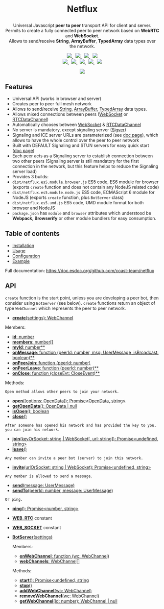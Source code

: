# <p align="center">Netflux</p>

<p align="center">
  Universal Javascript <strong style="font-weight: bold">peer to peer</strong> transport API for client and server.<br />
  Permits to create a fully connected peer to peer network based on <strong style="font-weight: bold">WebRTC</strong> and <strong style="font-weight: bold">WebSocket</strong>.<br />
  Allows to send/receive <strong style="font-weight: bold">String</strong>, <strong style="font-weight: bold">ArrayBuffer</strong>, <strong style="font-weight: bold">TypedArray</strong> data types over the network.
</p>

<p align="center">
  <a href="https://www.npmjs.com/package/netflux">
    <img src="https://img.shields.io/npm/v/netflux.svg?style=flat-square" />
  </a>&nbsp;
  <a href="https://travis-ci.org/coast-team/netflux">
    <img src="https://travis-ci.org/coast-team/netflux.svg?branch=master" />
  </a>&nbsp;
  <a href="https://github.com/semantic-release/semantic-release">
    <img src="https://img.shields.io/badge/%20%20%F0%9F%93%A6%F0%9F%9A%80-semantic--release-e10079.svg?style=flat-square" />
  </a>&nbsp;
  <a href="https://gitter.im/coast-team/netflux?utm_source=badge&utm_medium=badge&utm_campaign=pr-badge&utm_content=badge">
    <img src="https://img.shields.io/badge/GITTER-join%20chat-green.svg?style=flat-square" />
  </a>

  <br />

  <a href="http://commitizen.github.io/cz-cli">
    <img src="https://img.shields.io/badge/commitizen-friendly-brightgreen.svg?style=flat-square" />
  </a>&nbsp;
  <a href="https://www.bithound.io/github/coast-team/netflux">
    <img src="https://www.bithound.io/github/coast-team/netflux/badges/score.svg" />
  </a>&nbsp;
  <a href="https://codeclimate.com/github/coast-team/netflux">
    <img src="https://codeclimate.com/github/coast-team/netflux/badges/gpa.svg" />
  </a>&nbsp;
  <a href="https://codeclimate.com/github/coast-team/netflux/coverage">
    <img src="https://codeclimate.com/github/coast-team/netflux/badges/coverage.svg" />
  </a>&nbsp;
  <a href="https://doc.esdoc.org/github.com/coast-team/netflux">
    <img src="https://doc.esdoc.org/github.com/coast-team/netflux/badge.svg" />
  </a>
</p>

<p align="center">
  <img src="manual/asset/example_support.png" />
</p>

## Features
- Universal API (works in browser and server)
- Creates peer to peer full mesh network
- Allows to send/receive [String][String], [ArrayBuffer][ArrayBuffer], [TypedArray][TypedArray] data types.
- Allows mixed connections between peers ([WebSocket][WebSocket] or [RTCDataChannel][RTCDataChannel])
- Automatically chooses between [WebSocket][WebSocket] & [RTCDataChannel][RTCDataChannel]
- No server is mandatory, except signaling server ([Sigver][Sigver])
- Signaling and ICE server URLs are parameterized (see [doc page][Netflux:Configuration]), which allows to have the whole control over the peer to peer network
- Built with DEFAULT Signaling and STUN servers for easy quick start ([doc page][Netflux:Configuration])
- Each peer acts as a Signaling server to establish connection between two other peers (Signaling server is still mandatory for the first connection in the network, but this feature helps to reduce the Signaling server load)
- Provides 3 builds:
 - `dist/netflux.es5.module.browser.js` ES5 code, ES6 module for browser (exports `create` function and does not contain any NodeJS related code)
 - `dist/netflux.es5.module.node.js` ES5 code, ECMAScript 6 module for NodeJS (exports `create` function, plus `BotServer` class)
 - `dist/netflux.es5.umd.js` ES5 code, UMD module format for both browser and NodeJS
- `package.json` has `module` and `browser` attributes which understood be **Webpack**, **Browserify** or other module bundlers for easy consumption.

## Table of contents
 - [Installation](https://doc.esdoc.org/github.com/coast-team/netflux/manual/installation.html)
 - [Usage](https://doc.esdoc.org/github.com/coast-team/netflux/manual/usage.html)
 - [Configuration](https://doc.esdoc.org/github.com/coast-team/netflux/manual/configuration.html)
 - [Example](https://doc.esdoc.org/github.com/coast-team/netflux/manual/example.html)

Full documentation: https://doc.esdoc.org/github.com/coast-team/netflux

## API
`create` function is the start point, unless you are developing a peer bot, then consider using `BotServer` (see below). `create` functions return an object of type `WebChannel` which represents the peer to peer network.

 - [**create**(settings): WebChannel](https://doc.esdoc.org/github.com/coast-team/netflux/function/index.html#static-function-create)

 Members:
  - [**id**: number](https://doc.esdoc.org/github.com/coast-team/netflux/class/src/WebChannel.js~WebChannel.html#instance-member-id)
  - [**members**: number[]](https://doc.esdoc.org/github.com/coast-team/netflux/class/src/WebChannel.js~WebChannel.html#instance-member-members)
  - [**myId**: number**](https://doc.esdoc.org/github.com/coast-team/netflux/class/src/WebChannel.js~WebChannel.html#instance-member-myId)
  - [**onMessage**: function (peerId: number, msg: UserMessage, isBroadcast: boolean)**](https://doc.esdoc.org/github.com/coast-team/netflux/class/src/WebChannel.js~WebChannel.html#instance-member-onMessage)
  - [**onPeerJoin**: function (peerId: number)](https://doc.esdoc.org/github.com/coast-team/netflux/class/src/WebChannel.js~WebChannel.html#instance-member-onPeerJoin)
  - [**onPeerLeave**: function (peerId: number)**](https://doc.esdoc.org/github.com/coast-team/netflux/class/src/WebChannel.js~WebChannel.html#instance-member-onPeerLeave)
  - [**onClose**: function (closeEvt: CloseEvent)**](https://doc.esdoc.org/github.com/coast-team/netflux/class/src/WebChannel.js~WebChannel.html#instance-member-onClose)

  Methods:

  ```
  Open method allows other peers to join your network.
  ```

  - [**open**([options: OpenData]): Promise<OpenData, string>](https://doc.esdoc.org/github.com/coast-team/netflux/class/src/WebChannel.js~WebChannel.html#instance-method-open)
  - [**getOpenData**(): OpenData | null](https://doc.esdoc.org/github.com/coast-team/netflux/class/src/WebChannel.js~WebChannel.html#instance-method-getOpenData)
  - [**isOpen**(): boolean](https://doc.esdoc.org/github.com/coast-team/netflux/class/src/WebChannel.js~WebChannel.html#instance-method-isOpen)
  - [**close**()](https://doc.esdoc.org/github.com/coast-team/netflux/class/src/WebChannel.js~WebChannel.html#instance-method-close)

  ```
  After someone has opened his network and has provided the key to you, you can join his network.
  ```
  - [**join**(keyOrSocket: string | WebSocket[, url: string]): Promise<undefined, string>](https://doc.esdoc.org/github.com/coast-team/netflux/class/src/WebChannel.js~WebChannel.html#instance-method-join)
  - [**leave**()](https://doc.esdoc.org/github.com/coast-team/netflux/class/src/WebChannel.js~WebChannel.html#instance-method-leave)

  ```
  Any member can invite a peer bot (server) to join this network.
  ```
  - [**invite**(urlOrSocket: string | WebSocket): Promise<undefined, string>](https://doc.esdoc.org/github.com/coast-team/netflux/class/src/WebChannel.js~WebChannel.html#instance-method-invite)

  ```
  Any member is allowed to send a message.
  ```
  - [**send**(message: UserMessage)](https://doc.esdoc.org/github.com/coast-team/netflux/class/src/WebChannel.js~WebChannel.html#instance-method-send)
  - [**sendTo**(peerId: number, message: UserMessage)](https://doc.esdoc.org/github.com/coast-team/netflux/class/src/WebChannel.js~WebChannel.html#instance-method-sendTo)

  ```
  Or ping.
  ```
  - [**ping**(): Promise<number, string>](https://doc.esdoc.org/github.com/coast-team/netflux/class/src/WebChannel.js~WebChannel.html#instance-method-ping)
 - [**WEB_RTC**](https://doc.esdoc.org/github.com/coast-team/netflux/variable/index.html#static-variable-WEB_RTC) constant
 - [**WEB_SOCKET**](https://doc.esdoc.org/github.com/coast-team/netflux/variable/index.html#static-variable-WEB_SOCKET) constant
 - [**BotServer**(settings)](https://doc.esdoc.org/github.com/coast-team/netflux/class/src/BotServer.js~BotServer.html)

   Members:

   - [**onWebChannel**: function (wc: WebChannel)](https://doc.esdoc.org/github.com/coast-team/netflux/class/src/BotServer.js~BotServer.html#instance-member-onWebChannel)
   - [**webChannels**: WebChannel[]](https://doc.esdoc.org/github.com/coast-team/netflux/class/src/BotServer.js~BotServer.html#instance-member-webChannels)

   Methods:
   - [**start**(): Promise<undefined, string](https://doc.esdoc.org/github.com/coast-team/netflux/class/src/BotServer.js~BotServer.html#instance-method-start)
   - [**stop**()](https://doc.esdoc.org/github.com/coast-team/netflux/class/src/BotServer.js~BotServer.html#instance-method-stop)
   - [**addWebChannel**(wc: WebChannel)](https://doc.esdoc.org/github.com/coast-team/netflux/class/src/BotServer.js~BotServer.html#instance-method-addWebChannel)
   - [**removeWebChannel**(wc: WebChannel)](https://doc.esdoc.org/github.com/coast-team/netflux/class/src/BotServer.js~BotServer.html#instance-method-removeWebChannel)
   - [**getWebChannel**(id: number): WebChannel | null](https://doc.esdoc.org/github.com/coast-team/netflux/class/src/BotServer.js~BotServer.html#instance-method-getWebChannel)


[WebSocket]: https://developer.mozilla.org/en/docs/Web/API/WebSocket
[RTCDataChannel]: https://developer.mozilla.org/en/docs/Web/API/RTCDataChannel
[String]: https://developer.mozilla.org/en/docs/Web/JavaScript/Reference/Global_Objects/String
[ArrayBuffer]: https://developer.mozilla.org/en/docs/Web/JavaScript/Reference/Global_Objects/ArrayBuffer
[TypedArray]: https://developer.mozilla.org/en/docs/Web/JavaScript/Reference/Global_Objects/TypedArray
[Sigver]: https://github.com/coast-team/sigver
[Netflux:Configuration]: https://doc.esdoc.org/github.com/coast-team/netflux/manual/configuration/configuration.html

[commitizen]: https://img.shields.io/badge/commitizen-friendly-brightgreen.svg?style=flat-square
[commitizen-url]: http://commitizen.github.io/cz-cli

[bithound]: https://www.bithound.io/github/coast-team/netflux/badges/score.svg
[bithound-url]: https://www.bithound.io/github/coast-team/netflux

[codeclimate]: https://codeclimate.com/github/coast-team/netflux/badges/gpa.svg
[codeclimate-url]: https://codeclimate.com/github/coast-team/netflux

[coverage]: https://codeclimate.com/github/coast-team/netflux/badges/coverage.svg
[coverage-url]: https://codeclimate.com/github/coast-team/netflux/coverage

[doc]: https://doc.esdoc.org/github.com/coast-team/netflux/badge.svg
[doc-url]: https://doc.esdoc.org/github.com/coast-team/netflux
